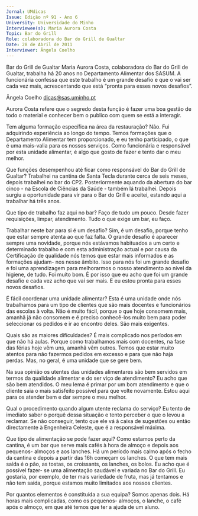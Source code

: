 ```yaml
---
Jornal: UMdicas
Issue: Edição nº 91 - Ano 6
University: Universidade do Minho
Interviewee(s): Maria Aurora Costa
Topic: Bar do Grill
Role: colaboradora do Bar do Grill de Gualtar
Date: 28 de Abril de 2011
Interviewer: Ângela Coelho
---
```


Bar do Grill de Gualtar
Maria Aurora Costa, colaboradora do Bar do Grill de Gualtar,
trabalha há 20 anos no Departamento Alimentar dos SASUM. A
funcionária confessa que este trabalho é um grande desafio e que
o vai ser cada vez mais, acrescentando que está “pronta para esses novos
desafios”.

Ângela Coelho
dicas@sas.uminho.pt

Aurora Costa refere que o segredo
desta função é fazer uma boa gestão
de todo o material e conhecer bem o
publico com quem se está a interagir.

Tem alguma formação específica na
área da restauração?
Não. Fui adquirindo experiência ao
longo do tempo. Temos formações que
o Departamento Alimentar tem
proporcionado, e eu tenho
participado, o que é uma mais-valia
para os nossos serviços. Como
funcionária e responsável por esta
unidade alimentar, é algo que gosto de
fazer e tento dar o meu melhor.

Que funções desempenhou até ficar
como responsável do Bar do Grill de
Gualtar?
Trabalhei na cantina de Santa Tecla
durante cerca de seis meses, depois
trabalhei no bar do CP2.
Posteriormente aquando da abertura
do bar cinco - na Escola de Ciências da
Saúde - também lá trabalhei. Depois
surgiu a oportunidade para vir para o
Bar do Grill e aceitei, estando aqui a
trabalhar há três anos.

Que tipo de trabalho faz aqui no bar?
Faço de tudo um pouco. Desde fazer
requisições, limpar, atendimento.
Tudo o que exige um bar, eu faço.

Trabalhar neste bar para si é um
desafio?
Sim, é um desafio, porque tenho que
estar sempre atenta ao que faz falta. O
grande desafio é aparecer sempre
uma novidade, porque nós estávamos
habituados a um certo e determinado
trabalho e com esta administração
actual e por causa da Certificação de
qualidade nós temos que estar mais
informados e as formações ajudam-
nos nesse âmbito. Isso para nós foi
um grande desafio e foi uma
aprendizagem para melhorarmos o
nosso atendimento ao nível da
higiene, de tudo. Foi muito bom. É por
isso que eu acho que foi um grande
desafio e cada vez acho que vai ser
mais. E eu estou pronta para esses
novos desafios.

É fácil coordenar uma unidade
alimentar?
Esta é uma unidade onde nós
trabalhamos para um tipo de clientes
que são mais docentes e funcionários
das escolas à volta. Não é muito fácil,
porque o que hoje consomem mais,
amanhã já não consomem e é preciso
conhecê-los muito bem para poder
seleccionar os pedidos e ir ao
encontro deles. São mais exigentes.

Quais são as maiores dificuldades?
É mais complicado nos períodos em
que não há aulas. Porque como
trabalhamos mais com docentes, na
fase das férias hoje vêm uns, amanhã
vêm outros. Temos que estar muito
atentos para não fazermos pedidos
em excesso e para que não haja
perdas. Mas, no geral, é uma unidade
que se gere bem.

Na sua opinião os utentes das
unidades alimentares são bem
servidos em termos da qualidade
alimentar e do ser viço de
atendimento?
Eu acho que são bem atendidos. O
meu lema é primar por um bom
atendimento e que o cliente saia o
mais satisfeito possível para que volte
novamente. Estou aqui para os
atender bem e dar sempre o meu
melhor.

Qual o procedimento quando algum
utente reclama do serviço?
Eu tento de imediato saber o porquê
dessa situação e tento perceber o que
o levou a reclamar. Se não conseguir,
tento que ele vá à caixa de sugestões
ou então directamente à Engenheira
Celeste, que é a responsável máxima.

Que tipo de alimentação se pode
fazer aqui?
Como estamos perto da cantina, é um
bar que serve mais cafés à hora de
almoço e depois aos pequenos-
almoços e aos lanches. Há um período
mais calmo após o fecho da cantina e
depois a partir das 16h começam os
lanches. O que tem mais saída é o pão,
as tostas, os croissants, os lanches,
os bolos. Eu acho que é possível fazer-
se uma alimentação saudável e
variada no Bar do Grill. Eu gostaria, por
exemplo, de ter mais variedade de
fruta, mas já tentamos e não tem
saída, porque estamos muito
limitados aos nossos clientes.

Por quantos elementos é constituída
a sua equipa?
Somos apenas dois. Há horas mais
complicadas, como os pequenos-
almoços, o lanche, o café após o
almoço, em que até temos que ter a
ajuda de um aluno.